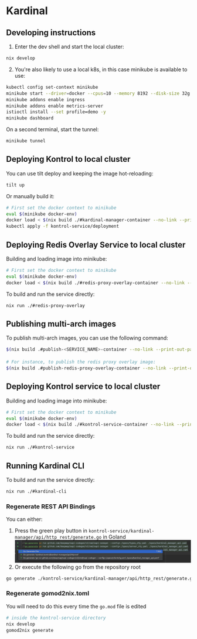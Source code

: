# Kardinal

## Developing instructions

1. Enter the dev shell and start the local cluster:

```bash
nix develop
```

2. You're also likely to use a local k8s, in this case minikube is available to use:

```bash
kubectl config set-context minikube
minikube start --driver=docker --cpus=10 --memory 8192 --disk-size 32g
minikube addons enable ingress
minikube addons enable metrics-server
istioctl install --set profile=demo -y
minikube dashboard
```

On a second terminal, start the tunnel:

```bash
minikube tunnel
```

## Deploying Kontrol to local cluster

You can use tilt deploy and keeping the image hot-reloading:

```bash
tilt up
```

Or manually build it:

```bash
# First set the docker context to minikube
eval $(minikube docker-env)
docker load < $(nix build ./#kardinal-manager-container --no-link --print-out-paths)
kubectl apply -f kontrol-service/deployment
```

## Deploying Redis Overlay Service to local cluster

Building and loading image into minikube:

```bash
# First set the docker context to minikube
eval $(minikube docker-env)
docker load < $(nix build ./#redis-proxy-overlay-container --no-link --print-out-paths)
```

To build and run the service directly:

```bash
nix run ./#redis-proxy-overlay
```

## Publishing multi-arch images

To publish multi-arch images, you can use the following command:

```bash
$(nix build .#publish-<SERVICE_NAME>-container --no-link --print-out-paths)/bin/push

# For instance, to publish the redis proxy overlay image:
$(nix build .#publish-redis-proxy-overlay-container --no-link --print-out-paths)/bin/push
```

## Deploying Kontrol service to local cluster

Building and loading image into minikube:

```bash
# First set the docker context to minikube
eval $(minikube docker-env)
docker load < $(nix build ./#kontrol-service-container --no-link --print-out-paths)
```

To build and run the service directly:

```bash
nix run ./#kontrol-service

```

## Running Kardinal CLI

To build and run the service directly:

```bash
nix run ./#kardinal-cli
```

### Regenerate REST API Bindings

You can either:

1. Press the green play button in `kontrol-service/kardinal-manager/api/http_rest/generate.go` in Goland
   <img src="./.github/readme-static-files/goland-generate-rest-bindings.png"/>
2. Or execute the following go from the repository root

```bash
go generate ./kontrol-service/kardinal-manager/api/http_rest/generate.go
```

### Regenerate gomod2nix.toml

You will need to do this every time the `go.mod` file is edited

```bash
# inside the kontrol-service directory
nix develop
gomod2nix generate
```
